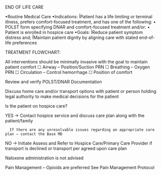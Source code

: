 END OF LIFE CARE

•Routine Medical Care
•Indications:
ÎPatient has a life limiting or terminal illness, prefers comfort-focused treatment, and has one of the following:
• POLST form specifying DNAR and comfort-focused treatment and/or:
• Patient is enrolled in hospice care
•Goals:
ÎReduce patient symptom distress and;
ÎMaintain patient dignity by aligning care with stated end-of-life preferences

TREATMENT FLOWCHART:

All interventions should be minimally invasive with the goal to maintain patient comfort
 ☐ Airway – Position/Suction PRN
 ☐ Breathing – Oxygen PRN
 ☐ Circulation – Control hemorrhage
 ☐ Position of comfort

Review and verify POLST/DNAR Documentation

Discuss home care and/or transport options with patient or person holding legal authority to make medical decisions for the patient

Is the patient on hospice care?

YES → Contact hospice service and discuss care plan along with the patient/family
      
      If there are any unresolvable issues regarding an appropriate care plan – contact the Base MD

NO → Initiate Assess and Refer to Hospice Care/Primary Care Provider if transport is declined or transport per agreed upon care plan

Naloxone administration is not advised

Pain Management – Opioids are preferred
See Pain Management Protocol

